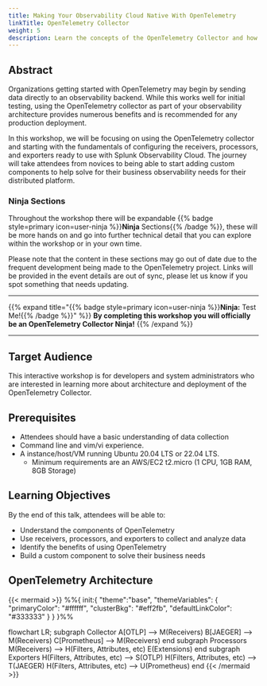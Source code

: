 ```yaml
---
title: Making Your Observability Cloud Native With OpenTelemetry
linkTitle: OpenTelemetry Collector
weight: 5
description: Learn the concepts of the OpenTelemetry Collector and how to use it to send data to Splunk Observability Cloud.
---
```


## Abstract

Organizations getting started with OpenTelemetry may begin by sending data directly to an observability backend. While this works well for initial testing, using the OpenTelemetry collector as part of your observability architecture provides numerous benefits and is recommended for any production deployment.

In this workshop, we will be focusing on using the OpenTelemetry collector and starting with the fundamentals of configuring the receivers, processors, and exporters ready to use with Splunk Observability Cloud. The journey will take attendees from novices to being able to start adding custom components to help solve for their business observability needs for their distributed platform.

### Ninja Sections

Throughout the workshop there will be expandable {{% badge style=primary icon=user-ninja %}}**Ninja** Sections{{% /badge %}}, these will be more hands on and go into further technical detail that you can explore within the workshop or in your own time.

Please note that the content in these sections may go out of date due to the frequent development being made to the OpenTelemetry project. Links will be provided in the event details are out of sync, please let us know if you spot something that needs updating.

---

{{% expand title="{{% badge style=primary icon=user-ninja %}}**Ninja:** Test Me!{{% /badge %}}" %}}
**By completing this workshop you will officially be an OpenTelemetry Collector Ninja!**
{{% /expand %}}

---

## Target Audience

This interactive workshop is for developers and system administrators who are interested in learning more about architecture and deployment of the OpenTelemetry Collector.

## Prerequisites

- Attendees should have a basic understanding of data collection
- Command line and vim/vi experience.
- A instance/host/VM running Ubuntu 20.04 LTS or 22.04 LTS.
  - Minimum requirements are an AWS/EC2 t2.micro (1 CPU, 1GB RAM, 8GB Storage)

## Learning Objectives

By the end of this talk, attendees will be able to:

- Understand the components of OpenTelemetry
- Use receivers, processors, and exporters to collect and analyze data
- Identify the benefits of using OpenTelemetry
- Build a custom component to solve their business needs

## OpenTelemetry Architecture

{{< mermaid >}}
%%{
  init:{
    "theme":"base",
    "themeVariables": {
      "primaryColor": "#ffffff",
      "clusterBkg": "#eff2fb",
      "defaultLinkColor": "#333333"
    }
  }
}%%

flowchart LR;
    subgraph Collector
    A[OTLP] --> M(Receivers)
    B[JAEGER] --> M(Receivers)
    C[Prometheus] --> M(Receivers)
    end
    subgraph Processors
    M(Receivers) --> H(Filters, Attributes, etc)
    E(Extensions)
    end
    subgraph Exporters
    H(Filters, Attributes, etc) --> S(OTLP)
    H(Filters, Attributes, etc) --> T(JAEGER)
    H(Filters, Attributes, etc) --> U(Prometheus)
    end
{{< /mermaid >}}
